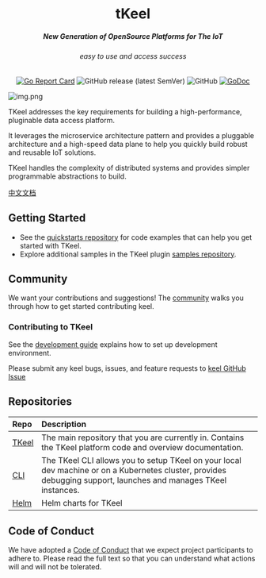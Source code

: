 <h1 align="center"> tKeel</h1>
<h5 align="center"> New Generation of OpenSource Platforms for The IoT </h5>
<h6 align="center"> easy to use and access success </h6> 
<div align="center">

[![Go Report Card](https://goreportcard.com/badge/github.com/tkeel-io/tkeel)](https://goreportcard.com/report/github.com/tkeel-io/tkeel)
![GitHub release (latest SemVer)](https://img.shields.io/github/v/release/tkeel-io/tkeel)
![GitHub](https://img.shields.io/github/license/tkeel-io/tkeel?style=plastic)
[![GoDoc](https://godoc.org/github.com/tkeel-io/tkeel?status.png)](http://godoc.org/github.com/tkeel-io/tkeel)
</div>

![img.png](docs/images/img/system.png)


TKeel addresses the key requirements for building a high-performance, pluginable data access platform.

It leverages the microservice architecture pattern and provides a pluggable architecture and a high-speed data plane to help you quickly build robust and reusable IoT solutions.

TKeel handles the complexity of distributed systems and provides simpler programmable abstractions to build.

[中文文档](README_zh.md)

## Getting Started

* See the [quickstarts repository](https://github.com/tkeel-io/cli#) for code examples that can help you get started with TKeel.
* Explore additional samples in the TKeel plugin [samples repository](https://github.com/tkeel-io/tkeel/tree/master/demo).


## Community
We want your contributions and suggestions!
The [community](docs/development/README.md) walks you through how to get started contributing keel.


### Contributing to TKeel

See the [development guide](docs/development/developing-tkeel.md) explains how to set up development environment.

Please submit any keel bugs, issues, and feature requests to [keel GitHub Issue](https://github.com/tkeel-io/keel/issues)


## Repositories

| Repo | Description |
|:-----|:------------|
| [TKeel](https://github.com/tkeel-io/tkeel) | The main repository that you are currently in. Contains the TKeel platform code and overview documentation.
| [CLI](https://github.com/tkeel-io/cli) | The TKeel CLI allows you to setup TKeel on your local dev machine or on a Kubernetes cluster, provides debugging support, launches and manages TKeel instances.
| [Helm](https://github.com/tkeel-io/helm-charts) | Helm charts for TKeel


## Code of Conduct

We have adopted a [Code of Conduct](docs/community/code-of-conduct.md) that we expect project participants to adhere to. Please read the full text so that you can understand what actions will and will not be tolerated.

